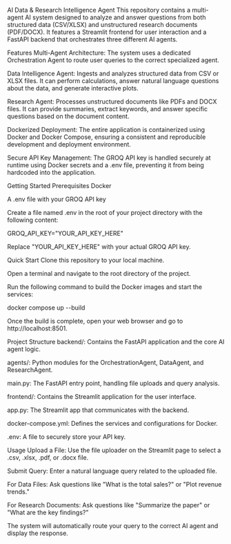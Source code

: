 AI Data & Research Intelligence Agent
This repository contains a multi-agent AI system designed to analyze and answer questions from both structured data (CSV/XLSX) and unstructured research documents (PDF/DOCX). It features a Streamlit frontend for user interaction and a FastAPI backend that orchestrates three different AI agents.

Features
Multi-Agent Architecture: The system uses a dedicated Orchestration Agent to route user queries to the correct specialized agent.

Data Intelligence Agent: Ingests and analyzes structured data from CSV or XLSX files. It can perform calculations, answer natural language questions about the data, and generate interactive plots.

Research Agent: Processes unstructured documents like PDFs and DOCX files. It can provide summaries, extract keywords, and answer specific questions based on the document content.

Dockerized Deployment: The entire application is containerized using Docker and Docker Compose, ensuring a consistent and reproducible development and deployment environment.

Secure API Key Management: The GROQ API key is handled securely at runtime using Docker secrets and a .env file, preventing it from being hardcoded into the application.

Getting Started
Prerequisites
Docker

A .env file with your GROQ API key

Create a file named .env in the root of your project directory with the following content:

GROQ_API_KEY="YOUR_API_KEY_HERE"

Replace "YOUR_API_KEY_HERE" with your actual GROQ API key.

Quick Start
Clone this repository to your local machine.

Open a terminal and navigate to the root directory of the project.

Run the following command to build the Docker images and start the services:

docker compose up --build

Once the build is complete, open your web browser and go to http://localhost:8501.

Project Structure
backend/: Contains the FastAPI application and the core AI agent logic.

agents/: Python modules for the OrchestrationAgent, DataAgent, and ResearchAgent.

main.py: The FastAPI entry point, handling file uploads and query analysis.

frontend/: Contains the Streamlit application for the user interface.

app.py: The Streamlit app that communicates with the backend.

docker-compose.yml: Defines the services and configurations for Docker.

.env: A file to securely store your API key.

Usage
Upload a File: Use the file uploader on the Streamlit page to select a .csv, .xlsx, .pdf, or .docx file.

Submit Query: Enter a natural language query related to the uploaded file.

For Data Files: Ask questions like "What is the total sales?" or "Plot revenue trends."

For Research Documents: Ask questions like "Summarize the paper" or "What are the key findings?"

The system will automatically route your query to the correct AI agent and display the response.
